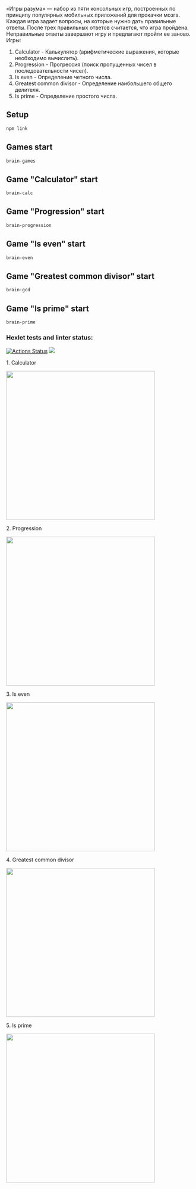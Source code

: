 «Игры разума» — набор из пяти консольных игр, построенных по принципу популярных мобильных приложений для прокачки мозга. Каждая игра задает вопросы, на которые нужно дать правильные ответы. После трех правильных ответов считается, что игра пройдена. Неправильные ответы завершают игру и предлагают пройти ее заново. Игры:

1. Calculator - Калькулятор (арифметические выражения, которые необходимо вычислить).
2. Progression - Прогрессия (поиск пропущенных чисел в последовательности чисел).
3. Is even - Определение четного числа.
4. Greatest common divisor - Определение наибольшего общего делителя.
5. Is prime - Определение простого числа.

## Setup

```bash
npm link
```

## Games start

```bash
brain-games
```

## Game "Calculator" start

```bash
brain-calc
```

## Game "Progression" start

```bash
brain-progression
```
## Game "Is even" start

```bash
brain-even
```

## Game "Greatest common divisor" start

```bash
brain-gcd
```

## Game "Is prime" start

```bash
brain-prime
```

### Hexlet tests and linter status:

[![Actions Status](https://github.com/hitriylis/frontend-project-44/workflows/hexlet-check/badge.svg)](https://github.com/hitriylis/frontend-project-44/actions)
<a href="https://codeclimate.com/github/hitriylis/frontend-project-44/maintainability"><img src="https://api.codeclimate.com/v1/badges/320f96eaddfa762cf289/maintainability" /></a>

<p>1. Calculator</p>
<a href="https://asciinema.org/a/558181"><img src="https://asciinema.org/a/558181.png" width="400"/></a>

<p>2. Progression</p>
<a href="https://asciinema.org/a/559436"><img src="https://asciinema.org/a/559436.png" width="400"/></a>

<p>3. Is even</p>
<a href="https://asciinema.org/a/563494"><img src="https://asciinema.org/a/563494.png" width="400"/></a>

<p>4. Greatest common divisor</p>
<a href="https://asciinema.org/a/558210"><img src="https://asciinema.org/a/558210.png" width="400"/></a>

<p>5. Is prime</p>
<a href="https://asciinema.org/a/559702"><img src="https://asciinema.org/a/559702.png" width="400"/></a>